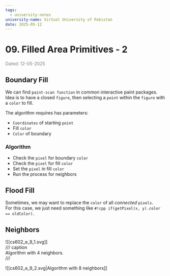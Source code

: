 ```yaml
---
tags:
  - university-notes
university-name: Virtual University of Pakistan
date: 2025-05-12
---
```


# 09. Filled Area Primitives - 2

<span style="color: gray;">Dated: 12-05-2025</span>

## Boundary Fill

We can find `paint-scan function` in common interactive paint packages.  
Idea is to have a closed `figure`, then selecting a `point` within the `figure` with a `color` to fill.

The algorithm requires has parameters:

- `Coordinates` of starting `point`
- Fill `color`
- `Color` of boundary

### Algorithm

- Check the `pixel` for boundary `color`
- Check the `pixel` for fill `color`
- Set the `pixel` in fill `color`
- Run the process for neighbors

## Flood Fill

Sometimes, we may want to replace the `color` of all _connected_ `pixels`.  
For this case, we just need something like `#!cpp if(getPixel(x, y).color == oldColor)`.

## Neighbors

![[cs602_e_9_1.svg]]  
/// caption  
Algorithm with 4 neighbors.  
///

![[cs602_e_9_2.svg|Algorithm with 8 neighbors]]  
